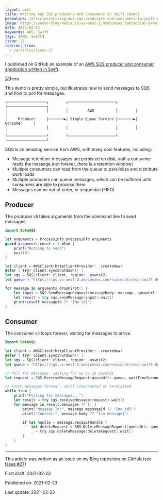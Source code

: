 ```yaml
---
layout: post
title: Writing AWS SQS producers and consumers in Swift (Demo)
permalink: /articles/writing-aws-sqs-producers-and-consumers-in-swift-demo-
image: https://eneko-blog-media.s3-us-west-2.amazonaws.com/social-preview/issue-27.png
date: 2021-02-23
keywords: AWS, Swift
tags: [AWS, Swift]
issue: 27
redirect_from:
  - /articles/issue-27
---
```


I published on GitHub an example of an [AWS SQS producer and consumer application written in Swift](https://github.com/eneko/SQS-Swift-Demo).

![hero](https://user-images.githubusercontent.com/32922/108947754-f747ca00-7615-11eb-937d-a39b92e7077a.png)

This demo is pretty simple, but illustrates how to send messages to SQS and how to poll for messages.

```
┌──────────────────┐        ┌──────────────────────┐        ┌──────────────────┐
│                  │        │         AWS          │        │                  │
│     Producer     │───────▶│ Simple Queue Service │───────▶│     Consumer     │
│                  │        │                      │        │                  │
└──────────────────┘        └──────────────────────┘        └──────────────────┘
```

SQS is an amazing service from AWS, with many cool features, including:
- Message retention: messages are persisted on disk, until a consumer reads the message (not forever, there is a retention window)
- Multiple consumers can read from the queue to parallelize and distribute work loads
- Multiple producers can queue messages, which can be buffered until consumers are able to process them
- Messages can be out of order, or sequential (FIFO)


## Producer

The producer cli takes arguments from the command line to send messages:

```swift
import SotoSQS

let arguments = ProcessInfo.processInfo.arguments
guard arguments.count > 1 else {
    print("Nothing to send")
    exit(0)
}

let client = AWSClient(httpClientProvider: .createNew)
defer { try? client.syncShutdown() }
let sqs = SQS(client: client, region: .uswest2)
let queue = "https://sqs.us-west-2.amazonaws.com/<account>/sqs-swift-demo"

for message in arguments.dropFirst() {
    let input = SQS.SendMessageRequest(messageBody: message, queueUrl: queue)
    let result = try sqs.sendMessage(input).wait()
    print(result.messageId ?? "[No id]")
}
```

## Consumer

The consumer cli loops forever, waiting for messages to arrive.

```swift
import SotoSQS

let client = AWSClient(httpClientProvider: .createNew)
defer { try? client.syncShutdown() }
let sqs = SQS(client: client, region: .uswest2)
let queue = "https://sqs.us-west-2.amazonaws.com/<account>/sqs-swift-demo"

// Poll for messages, waiting for up to 10 seconds
let request = SQS.ReceiveMessageRequest(queueUrl: queue, waitTimeSeconds: 10)

// Fetch messages forever, until interrupted or terminated
while true {
    print("Polling for messages...")
    let result = try sqs.receiveMessage(request).wait()
    for message in result.messages ?? [] {
        print("Message Id:", message.messageId ?? "[no id]")
        print("Content:", message.body ?? "[no message]")

        if let handle = message.receiptHandle {
            let deleteRequest = SQS.DeleteMessageRequest(queueUrl: queue, receiptHandle: handle)
            _ = try sqs.deleteMessage(deleteRequest).wait()
        }
    }
}
```



---

<div class="post-closure">
    <p>This article was written as an issue on my Blog repository on GitHub (see <a target="_blank" href="https://github.com/eneko/Blog/issues/27">Issue #27</a>)</p>
    <p>First draft: 2021-02-23</p>
    <p>Published on: 2021-02-23</p>
    <p>Last update: 2021-02-23</p>
</div>